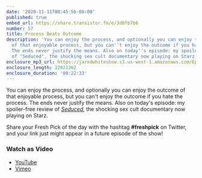 ```yaml
---
date: '2020-11-11T08:45:56-08:00'
published: true
embed_url: https://share.transistor.fm/e/3d0fb7b6
number: 57
title: Process Beats Outcome
description: 'You can enjoy the process, and optionally you can enjoy the outcome
  of that enjoyable process, but you can''t enjoy the outcome if you hate the process.
  The ends never justify the means. Also on today''s episode: my spoiler-free review
  of "Seduced", the shocking sex cult documentary now playing on Starz.'
enclosure_mp3_url: https://jaredwhiteshow.s3.us-west-1.amazonaws.com/Episode%2057%20-%20Process%20Beats%20Outcome.mp3
enclosure_length: 22021362
enclosure_duration: '00:22:33'
---
```


You can enjoy the process, and optionally you can enjoy the outcome of that enjoyable process, but you can't enjoy the outcome if you hate the process. The ends never justify the means. Also on today's episode: my spoiler-free review of [_Seduced_](https://www.starz.com/us/en/series/59967/episodes?season=1), the shocking sex cult documentary now playing on Starz.

Share your Fresh Pick of the day with the hashtag **#freshpick** on Twitter, and your link just might appear in a future episode of the show!

### Watch as Video

* [YouTube](https://www.youtube.com/watch?v=JnPBnwyKw5U)
* [Vimeo](https://vimeo.com/478094294)